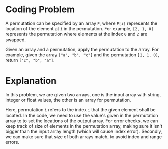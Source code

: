# Coding Problem

A permutation can be specified by an array `P`, where `P[i]` represents the location of the element at `i` in the permutation. For example, `[2, 1, 0]` represents the permutation where elements at the index `0` and `2` are swapped.

Given an array and a permutation, apply the permutation to the array. For example, given the array `["a", "b", "c"]` and the permutation `[2, 1, 0]`, return `["c", "b", "a"]`.

# Explanation

In this problem, we are given two arrays, one is the input array with string, integer or float values, the other is an array for permutation. 

Here, permutation `i` refers to the index `i` that the given element shall be located. In the code, we need to use the value's given in the permutation array to to set the locations of the output array. For error checks, we can keep track of size of elements in the permutation array, making sure it isn't bigger than the input array length (which will cause index error). Secondly, we can make sure that size of both arrays match, to avoid index and range errors.